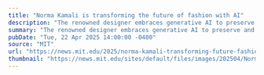 ```yaml
---
title: "Norma Kamali is transforming the future of fashion with AI"
description: "The renowned designer embraces generative AI to preserve and propel her legacy."
summary: "The renowned designer embraces generative AI to preserve and propel her legacy."
pubDate: "Tue, 22 Apr 2025 14:00:00 -0400"
source: "MIT"
url: "https://news.mit.edu/2025/norma-kamali-transforming-future-fashion-ai-0422"
thumbnail: "https://news.mit.edu/sites/default/files/images/202504/Norma-Kamali.jpg"
---
```


